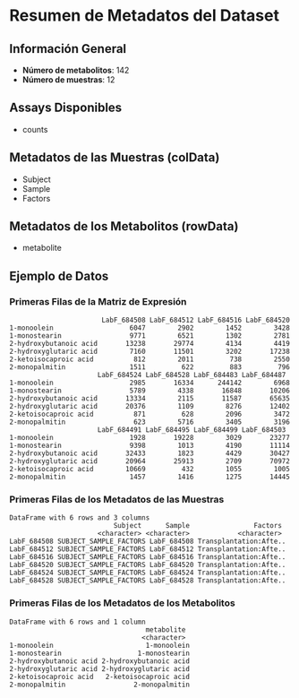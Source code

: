 # Resumen de Metadatos del Dataset

## Información General
- **Número de metabolitos**:  142 
- **Número de muestras**:  12 

## Assays Disponibles
-  counts 

## Metadatos de las Muestras (colData)
-  Subject
-  Sample
-  Factors 

## Metadatos de los Metabolitos (rowData)
 -  metabolite 

## Ejemplo de Datos
### Primeras Filas de la Matriz de Expresión

 ```
                        LabF_684508 LabF_684512 LabF_684516 LabF_684520
1-monoolein                   6047        2902        1452        3428
1-monostearin                 9771        6521        1302        2781
2-hydroxybutanoic acid       13238       29774        4134        4419
2-hydroxyglutaric acid        7160       11501        3202       17238
2-ketoisocaproic acid          812        2011         738        2550
2-monopalmitin                1511         622         883         796
                       LabF_684524 LabF_684528 LabF_684483 LabF_684487
1-monoolein                   2985       16334      244142        6968
1-monostearin                 5789        4338       16848       10206
2-hydroxybutanoic acid       13334        2115       11587       65635
2-hydroxyglutaric acid       20376        1109        8276       12402
2-ketoisocaproic acid          871         628        2096        3472
2-monopalmitin                 623        5716        3405        3196
                       LabF_684491 LabF_684495 LabF_684499 LabF_684503
1-monoolein                   1928       19228        3029       23277
1-monostearin                 9398        1013        4190       11114
2-hydroxybutanoic acid       32433        1823        4429       30427
2-hydroxyglutaric acid       20964       25913        2709       70972
2-ketoisocaproic acid        10669         432        1055        1005
2-monopalmitin                1457        1416        1275       14445 
```

### Primeras Filas de los Metadatos de las Muestras

 ```
 DataFrame with 6 rows and 3 columns
                           Subject      Sample                Factors
                       <character> <character>            <character>
LabF_684508 SUBJECT_SAMPLE_FACTORS LabF_684508 Transplantation:Afte..
LabF_684512 SUBJECT_SAMPLE_FACTORS LabF_684512 Transplantation:Afte..
LabF_684516 SUBJECT_SAMPLE_FACTORS LabF_684516 Transplantation:Afte..
LabF_684520 SUBJECT_SAMPLE_FACTORS LabF_684520 Transplantation:Afte..
LabF_684524 SUBJECT_SAMPLE_FACTORS LabF_684524 Transplantation:Afte..
LabF_684528 SUBJECT_SAMPLE_FACTORS LabF_684528 Transplantation:Afte.. 
```

### Primeras Filas de los Metadatos de los Metabolitos

 ```
 DataFrame with 6 rows and 1 column
                                   metabolite
                                  <character>
1-monoolein                       1-monoolein
1-monostearin                   1-monostearin
2-hydroxybutanoic acid 2-hydroxybutanoic acid
2-hydroxyglutaric acid 2-hydroxyglutaric acid
2-ketoisocaproic acid   2-ketoisocaproic acid
2-monopalmitin                 2-monopalmitin 
```

